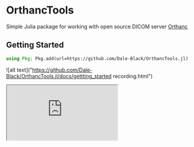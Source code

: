 # OrthancTools

Simple Julia package for working with open source DICOM server [Orthanc](https://www.orthanc-server.com/)

## Getting Started
```julia
using Pkg; Pkg.add(url=https://github.com/Dale-Black/OrthancTools.jl)
```

![alt text]("https://github.com/Dale-Black/OrthancTools.jl/docs/gettting_started recording.html")

<iframe src="https://github.com/Dale-Black/OrthancTools.jl/docs/gettting_started recording.html"></iframe>